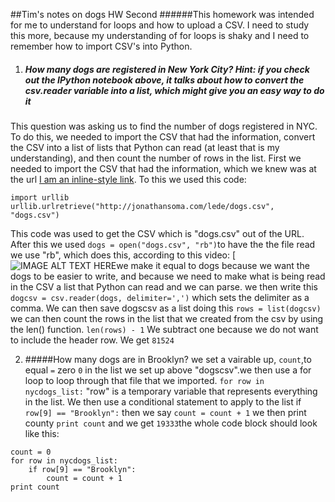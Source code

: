 ##Tim's notes on dogs HW Second
######This homework was intended for me to understand for loops and how to upload a CSV. I need to study this more, because my understanding of for loops is shaky and I need to remember how to import CSV's into Python. 
1. ##### How many dogs are registered in New York City? Hint: if you check out the IPython notebook above, it talks about how to convert the csv.reader variable into a list, which might give you an easy way to do it
This question was asking us to find the number of dogs registered in NYC. To do this, we needed to import the CSV that had the information, convert the CSV into a list of lists that Python can read (at least that is my understanding), and then count the number of rows in the list. First we needed to import the CSV that had the information, which we knew was at the url [I am an inline-style link]("http://jonathansoma.com/lede/dogs.csv", "dogs.csv"). To this we used this code: 
```
import urllib
urllib.urlretrieve("http://jonathansoma.com/lede/dogs.csv", "dogs.csv")
``` 
This code was used to get the CSV which is "dogs.csv" out of the URL. After this we used ```dogs = open("dogs.csv", "rb")```to have the the file read we use "rb", which does this, according to this video: [![IMAGE ALT TEXT HERE](https://www.youtube.com/watch?v=jQ9aDyBWCXI)we make it equal to dogs because we want the dogs to be easier to write, and because we need to make what is being read in the CSV a list that Python can read and we can parse. we then write this ```dogcsv = csv.reader(dogs, delimiter=',')``` which sets the delimiter as a comma. We can then save dogscsv as a list doing this ```rows = list(dogcsv)``` we can then count the rows in the list that we created from the csv by using the len() function. ```len(rows) - 1``` We subtract one because we do not want to include the header row. We get ```81524``` 

2. #####How many dogs are in Brooklyn? 
we set a vairable up, ```count```,to equal ```=``` zero ```0``` in the list we set up above "dogscsv".we then use a for loop to loop through that file that we imported. ```for row in nycdogs_list:``` "row" is a temporary variable that represents everything in the list. We then use a conditional statement to apply to the list if ```row[9] == "Brooklyn":``` then we say  ```count = count + 1``` we then print county ```print count``` and we get ```19333```the whole code block should look like this: 

```
count = 0 
for row in nycdogs_list:
    if row[9] == "Brooklyn":
        count = count + 1 
print count
```















